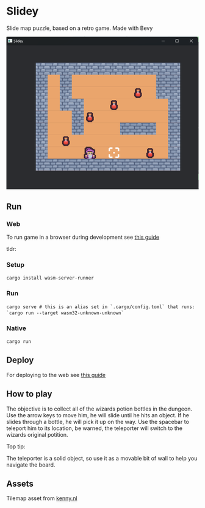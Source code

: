 # Slidey

Slide map puzzle, based on a retro game. Made with Bevy

![Screenshot of game](/assets/game_screen_shot.png "Screen shot of level 1")


## Run

### Web

To run game in a browser during development see [this guide](https://bevy-cheatbook.github.io/platforms/wasm.html)

tldr:

### Setup
```
cargo install wasm-server-runner
```

### Run
```
cargo serve # this is an alias set in `.cargo/config.toml` that runs: `cargo run --target wasm32-unknown-unknown`
```

### Native

```
cargo run
```

## Deploy

For deploying to the web see [this guide](https://bevy-cheatbook.github.io/platforms/wasm/webpage.html)

## How to play

The objective is to collect all of the wizards potion bottles in the dungeon.
Use the arrow keys to move him, he will slide until he hits an object.
If he slides through a bottle, he will pick it up on the way.
Use the spacebar to teleport him to its location, be warned, the teleporter
will switch to the wizards original potition.

Top tip:

The teleporter is a solid object, so use it as a movable bit of wall to help
you navigate the board.


## Assets

Tilemap asset from [kenny.nl](https://www.kenney.nl/assets/tiny-dungeon)
